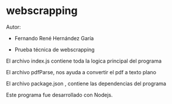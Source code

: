 # webscrapping

Autor:
- Fernando René Hernández Garía 

- Prueba técnica de webscrapping

El archivo index.js contiene toda la logica principal del programa

El archivo pdfParse, nos ayuda a convertir el pdf a texto plano

El archivo package.json , contiene las dependencias del programa

Este programa fue desarrollado con Nodejs.

